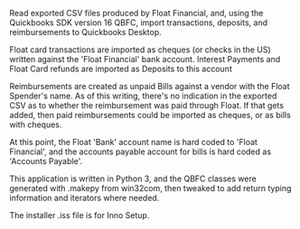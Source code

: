 Read exported CSV files produced by Float Financial, and, using the Quickbooks SDK version 16 QBFC, import transactions, deposits, and reimbursements to Quickbooks Desktop.

Float card transactions are imported as cheques (or checks in the US) written against the 'Float Financial' bank account.
Interest Payments and Float Card refunds are imported as Deposits to this account

Reimbursements are created as unpaid Bills against a vendor with the Float Spender's name. As of this writing, there's no indication in the exported CSV as to whether the reimbursement was paid through Float. If that gets added, then paid reimbursements could be imported as cheques, or as bills with cheques.

At this point, the Float 'Bank' account name is hard coded to 'Float Financial', and the accounts payable account for bills is hard coded as 'Accounts Payable'.

This application is written in Python 3, and the QBFC classes were generated with .makepy from win32com, then tweaked to add return typing information and iterators where needed.

The installer .iss file is for Inno Setup.
